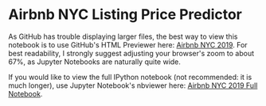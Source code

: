 # Airbnb NYC Listing Price Predictor

As GitHub has trouble displaying larger files, the best way to view this notebook is to use GitHub's HTML Previewer here: [Airbnb NYC 2019](https://htmlpreview.github.io/?https://github.com/gregrosen/Data-Science-Projects/blob/master/Airbnb_NYC_Rental_Price_Prediction/Airbnb_NYC_2019_Final-update2.html).
For best readability, I strongly suggest adjusting your browser's zoom to about 67%, as Jupyter Notebooks are naturally quite wide.



If you would like to view the full IPython notebook (not recommended: it is much longer), use Jupyter Notebook's nbviewer here: [Airbnb NYC 2019 Full Notebook](https://nbviewer.jupyter.org/github/gregrosen/Data-Science-Projects/blob/master/Airbnb_NYC_Rental_Price_Prediction/Airbnb_NYC_2019_Final-update2.ipynb).


